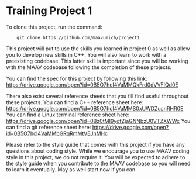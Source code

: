 # Training Project 1
To clone this project, run the command:

		git clone https://github.com/maavumich/project1

This project will put to use the skills you learned in project 0 as well as allow you to develop new
skills in C++. You will also learn to work with a preexisting codebase. This latter skill is
important since you will be working with the MAAV codebase following the completion of these
projects.

You can find the spec for this project by following this link:
		https://drive.google.com/open?id=0B5O7hcI4VaMMQkFrd0dVVFlQd0E

There also exist several reference sheets that you fill find useful throughout these projects.
You can find a C++ reference sheet here:
		https://drive.google.com/open?id=0B5O7hcI4VaMMS0xUWDZucnRHR0E
You can find a Linux terminal reference sheet here:
		https://drive.google.com/open?id=0Bz0tMI9ydfZjaGNNbzU0VTZXWWc
You can find a git reference sheet here:
		https://drive.google.com/open?id=0B5O7hcI4VaMMbGRqRmMtVEJnMHc

Please refer to the style guide that comes with this project if you have any questions about coding
style. While we encourage you to use MAAV coding style in this project, we do not require it. You
will be expected to adhere to the style guide when you contribute to the MAAV codebase so you will
need to learn it eventually. May as well start now if you can.
